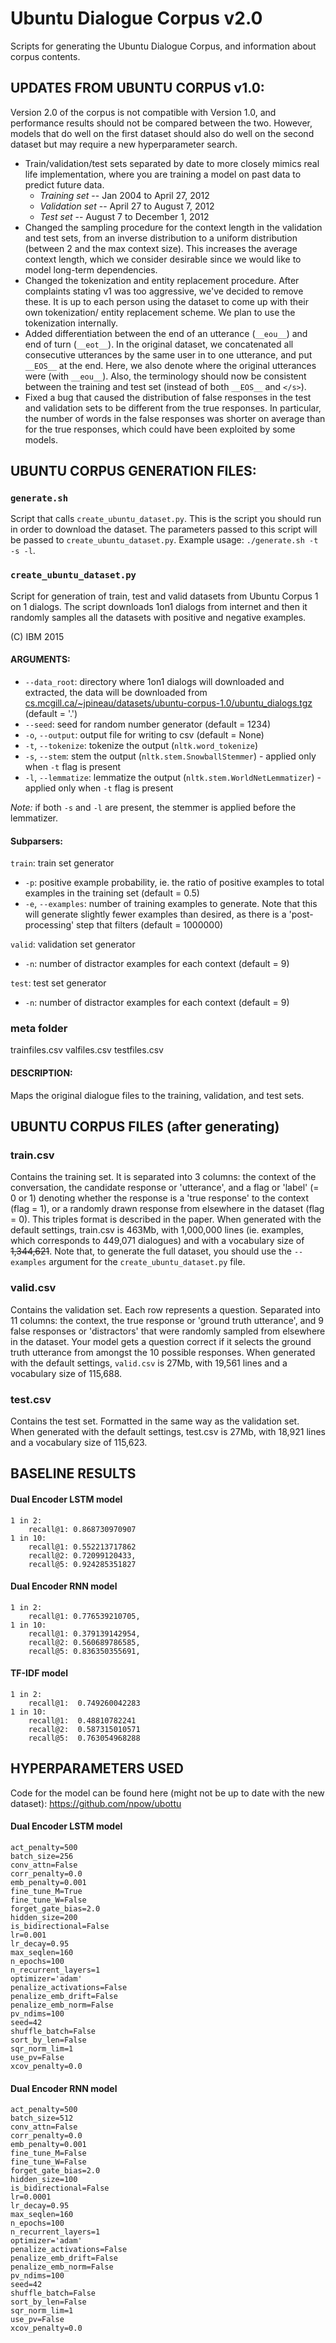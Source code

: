 # Ubuntu Dialogue Corpus v2.0

Scripts for generating the Ubuntu Dialogue Corpus, and information about corpus contents.

## UPDATES FROM UBUNTU CORPUS v1.0:

Version 2.0 of the corpus is not compatible with Version 1.0, and performance results should not be compared between the two. However, models that do well on the first dataset should also do well on the second dataset but may require a new hyperparameter search.

- Train/validation/test sets separated by date to more closely mimics real life implementation, where you are training a model on past data to predict future data.
  - *Training set* -- Jan 2004 to April 27, 2012
  - *Validation set* -- April 27 to August 7, 2012
  - *Test set* -- August 7 to December 1, 2012
- Changed the sampling procedure for the context length in the validation and test sets, from an inverse distribution to a uniform distribution (between 2 and the max context size). This increases the average context length, which we consider desirable since we would like to model long-term dependencies.
- Changed the tokenization and entity replacement procedure. After complaints stating v1 was too aggressive, we've decided to remove these. It is up to each person using the dataset to come up with their own tokenization/ entity replacement scheme. We plan to use the tokenization internally.
- Added differentiation between the end of an utterance (`__eou__`) and end of turn (`__eot__`). In the original dataset, we concatenated all consecutive utterances by the same user in to one utterance, and put `__EOS__` at the end. Here, we also denote where the original utterances were (with `__eou__`). Also, the terminology should now be consistent between the training and test set (instead of both `__EOS__` and `</s>`).
- Fixed a bug that caused the distribution of false responses in the test and validation sets to be different from the true responses. In particular, the number of words in the false responses was shorter on average than for the true responses, which could have been exploited by some models.

## UBUNTU CORPUS GENERATION FILES:

### `generate.sh`

Script that calls `create_ubuntu_dataset.py`. This is the script you should run in order to download the dataset. The parameters passed to this script will be passed to `create_ubuntu_dataset.py`. Example usage: `./generate.sh -t -s -l`.

### `create_ubuntu_dataset.py`

Script for generation of train, test and valid datasets from Ubuntu Corpus 1 on 1 dialogs.
The script downloads 1on1 dialogs from internet and then it randomly samples all the datasets with positive and negative examples.

(C) IBM 2015

#### ARGUMENTS:

- `--data_root`: directory where 1on1 dialogs will downloaded and extracted, the data will be downloaded from [cs.mcgill.ca/~jpineau/datasets/ubuntu-corpus-1.0/ubuntu_dialogs.tgz](http://cs.mcgill.ca/~jpineau/datasets/ubuntu-corpus-1.0/ubuntu_dialogs.tgz) (default = '.')
- `--seed`: seed for random number generator (default = 1234)
- `-o`, `--output`: output file for writing to csv (default = None)
- `-t`, `--tokenize`: tokenize the output (`nltk.word_tokenize`)
- `-s`, `--stem`: stem the output (`nltk.stem.SnowballStemmer`) - applied only when `-t` flag is present
- `-l`, `--lemmatize`: lemmatize the output (`nltk.stem.WorldNetLemmatizer`) - applied only when `-t` flag is present

*Note:* if both `-s` and `-l` are present, the stemmer is applied before the lemmatizer.

#### Subparsers:

`train`: train set generator
- `-p`: positive example probability, ie. the ratio of positive examples to total examples in the training set (default = 0.5)
- `-e`, `--examples`: number of training examples to generate. Note that this will generate slightly fewer examples than desired, as there is a 'post-processing' step that filters  (default = 1000000)

`valid`: validation set generator
- `-n`: number of distractor examples for each context (default = 9)

`test`: test set generator
- `-n`: number of distractor examples for each context (default = 9)


### meta folder

trainfiles.csv
valfiles.csv
testfiles.csv

#### DESCRIPTION:

Maps the original dialogue files to the training, validation, and test sets.


## UBUNTU CORPUS FILES (after generating)

### train.csv

Contains the training set. It is separated into 3 columns: the context of the conversation, the candidate response or 'utterance', and a flag or 'label' (= 0 or 1) denoting whether the response is a 'true response' to the context (flag = 1), or a randomly drawn response from elsewhere in the dataset (flag = 0). This triples format is described in the paper. When generated with the default settings, train.csv is 463Mb, with 1,000,000 lines (ie. examples, which corresponds to 449,071 dialogues) and with a vocabulary size of ~~1,344,621~~. Note that, to generate the full dataset, you should use the `--examples` argument for the `create_ubuntu_dataset.py` file.

### valid.csv

Contains the validation set. Each row represents a question. Separated into 11 columns: the context, the true response or 'ground truth utterance', and 9 false responses or 'distractors' that were randomly sampled from elsewhere in the dataset. Your model gets a question correct if it selects the ground truth utterance from amongst the 10 possible responses. When generated with the default settings, `valid.csv` is 27Mb, with 19,561 lines and a vocabulary size of 115,688.

### test.csv

Contains the test set. Formatted in the same way as the validation set. When generated with the default settings, test.csv is 27Mb, with 18,921 lines and a vocabulary size of 115,623.

## BASELINE RESULTS

#### Dual Encoder LSTM model

```
1 in 2:
	recall@1: 0.868730970907
1 in 10:
	recall@1: 0.552213717862 
	recall@2: 0.72099120433, 
	recall@5: 0.924285351827 
```

#### Dual Encoder RNN model

```
1 in 2:
	recall@1: 0.776539210705,
1 in 10:
	recall@1: 0.379139142954, 
	recall@2: 0.560689786585, 
	recall@5: 0.836350355691,
```

#### TF-IDF model

```
1 in 2:
	recall@1:  0.749260042283
1 in 10:
	recall@1:  0.48810782241
	recall@2:  0.587315010571
	recall@5:  0.763054968288
```

## HYPERPARAMETERS USED

Code for the model can be found here (might not be up to date with the new dataset): https://github.com/npow/ubottu

#### Dual Encoder LSTM model

```
act_penalty=500
batch_size=256
conv_attn=False 
corr_penalty=0.0
emb_penalty=0.001
fine_tune_M=True
fine_tune_W=False
forget_gate_bias=2.0
hidden_size=200
is_bidirectional=False
lr=0.001
lr_decay=0.95
max_seqlen=160
n_epochs=100
n_recurrent_layers=1
optimizer='adam'
penalize_activations=False
penalize_emb_drift=False
penalize_emb_norm=False
pv_ndims=100
seed=42
shuffle_batch=False
sort_by_len=False
sqr_norm_lim=1
use_pv=False
xcov_penalty=0.0
```

#### Dual Encoder RNN model

```
act_penalty=500
batch_size=512
conv_attn=False
corr_penalty=0.0
emb_penalty=0.001
fine_tune_M=False
fine_tune_W=False
forget_gate_bias=2.0
hidden_size=100
is_bidirectional=False
lr=0.0001
lr_decay=0.95
max_seqlen=160
n_epochs=100
n_recurrent_layers=1
optimizer='adam'
penalize_activations=False
penalize_emb_drift=False
penalize_emb_norm=False
pv_ndims=100
seed=42
shuffle_batch=False
sort_by_len=False
sqr_norm_lim=1
use_pv=False
xcov_penalty=0.0
```

